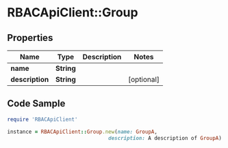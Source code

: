 # RBACApiClient::Group

## Properties

Name | Type | Description | Notes
------------ | ------------- | ------------- | -------------
**name** | **String** |  | 
**description** | **String** |  | [optional] 

## Code Sample

```ruby
require 'RBACApiClient'

instance = RBACApiClient::Group.new(name: GroupA,
                                 description: A description of GroupA)
```


